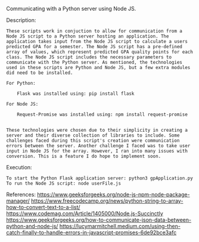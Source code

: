 Communicating with a Python server using Node JS.


Description:

    These scripts work in conjuction to allow for communication from a Node JS script to a Python server hosting an application. The application takes input from the Node JS script to calculate a users predicted GPA for a semester. The Node JS script has a pre-defined array of values, which represent predicted GPA quality points for each class. The Node JS script includes the necessary parameters to communicate with the Python server. As mentioned, the technologies used in these scripts are Python and Node JS, but a few extra modules did need to be installed.

    For Python:

        Flask was installed using: pip install flask
    
    For Node JS:

        Request-Promise was installed using: npm install request-promise


    These technologies were chosen due to their simplicity in creating a server and their diverse collection of libraries to include. Some challenges faced during this script's creation were communication errors between the server. Another challenge I faced was to take user input in Node JS for the array. However, I ran into many issues with conversion. This is a feature I do hope to implement soon. 


Execution:

    To start the Python Flask application server: python3 gpApplication.py
    To run the Node JS script: node userFile.js








References:
    https://www.geeksforgeeks.org/node-js-npm-node-package-manager/
    https://www.freecodecamp.org/news/python-string-to-array-how-to-convert-text-to-a-list/
    https://www.codemag.com/Article/1405000/Node.js-Succinctly
    https://www.geeksforgeeks.org/how-to-communicate-json-data-between-python-and-node-js/
    https://lucymarmitchell.medium.com/using-then-catch-finally-to-handle-errors-in-javascript-promises-6de92bce3afc
   